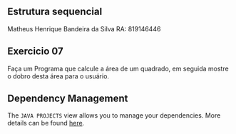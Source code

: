 ## Estrutura sequencial

Matheus Henrique Bandeira da Silva RA: 819146446

## Exercicio 07

Faça um Programa que calcule a área de um quadrado, em seguida mostre o dobro desta área para o usuário.

## Dependency Management

The `JAVA PROJECTS` view allows you to manage your dependencies. More details can be found [here](https://github.com/microsoft/vscode-java-dependency#manage-dependencies).
